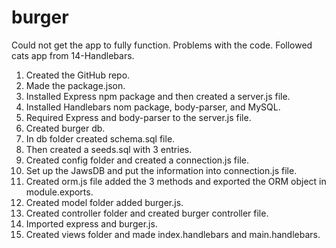 # burger
Could not get the app to fully function. Problems with the code. Followed cats app from 14-Handlebars.
1. Created the GitHub repo.
2. Made the package.json.
3. Installed Express npm package and then created a server.js file.
4. Installed Handlebars nom package, body-parser, and MySQL.
5. Required Express and body-parser to the server.js file.
6. Created burger db.
7. In db folder created schema.sql file.
8. Then created a seeds.sql with 3 entries.
9. Created config folder and created a connection.js file.
10. Set up the JawsDB and put the information into connection.js file.
11. Created orm.js file added the 3 methods and exported the ORM object in module.exports.
12. Created model folder added burger.js.
13. Created controller folder and created burger controller file.
14. Imported express and burger.js.
15. Created views folder and made index.handlebars and main.handlebars.
